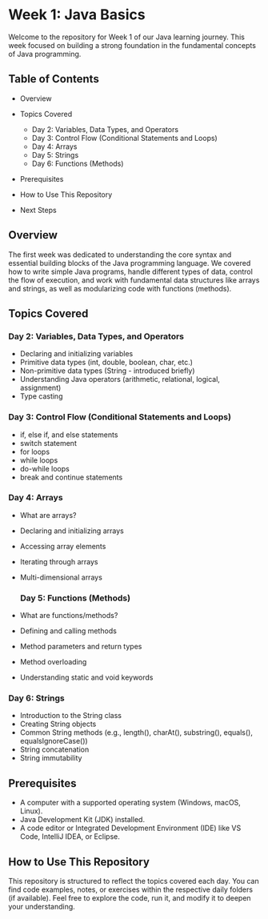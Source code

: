 # Week 1: Java Basics

Welcome to the repository for Week 1 of our Java learning journey. This week focused on
building a strong foundation in the fundamental concepts of Java programming.

## Table of Contents
- Overview
- Topics Covered
  
  - Day 2: Variables, Data Types, and Operators
  - Day 3: Control Flow (Conditional Statements and Loops)
  - Day 4: Arrays
  - Day 5: Strings
  - Day 6: Functions (Methods)
- Prerequisites
- How to Use This Repository
- Next Steps

## Overview

The first week was dedicated to understanding the core syntax and essential building blocks of
the Java programming language. We covered how to write simple Java programs, handle
different types of data, control the flow of execution, and work with fundamental data structures
like arrays and strings, as well as modularizing code with functions (methods).

## Topics Covered

### Day 2: Variables, Data Types, and Operators
- Declaring and initializing variables
- Primitive data types (int, double, boolean, char, etc.)
- Non-primitive data types (String - introduced briefly)
- Understanding Java operators (arithmetic, relational, logical, assignment)
- Type casting

### Day 3: Control Flow (Conditional Statements and Loops)
- if, else if, and else statements
- switch statement
- for loops
- while loops
- do-while loops
- break and continue statements

### Day 4: Arrays
- What are arrays?
- Declaring and initializing arrays
- Accessing array elements
- Iterating through arrays
- Multi-dimensional arrays

  ### Day 5: Functions (Methods)
- What are functions/methods?
- Defining and calling methods
- Method parameters and return types
- Method overloading
- Understanding static and void keywords

### Day 6: Strings
- Introduction to the String class
- Creating String objects
- Common String methods (e.g., length(), charAt(), substring(), equals(), equalsIgnoreCase())
- String concatenation
- String immutability



## Prerequisites
- A computer with a supported operating system (Windows, macOS, Linux).
- Java Development Kit (JDK) installed.
- A code editor or Integrated Development Environment (IDE) like VS Code, IntelliJ IDEA, or Eclipse.

## How to Use This Repository

This repository is structured to reflect the topics covered each day. You can find code examples,
notes, or exercises within the respective daily folders (if available). Feel free to explore the
code, run it, and modify it to deepen your understanding.
